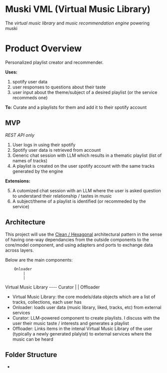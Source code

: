 # Muski VML (Virtual Music Library)

The *virtual music library* and *music recommendation engine* powering muski


# Product Overview

Personalized playlist creator and recommender. 

**Uses:** 
1. spotify user data
2. user responses to questions about their taste
3. user input about the theme/subject of a desired playlist (or the service recommeds one)

**To:**
Curate and a playlists for them and add it to their spotify account


## MVP

*REST API only*

1. User logs in using their spotify
2. Spotify user data is retrieved from account
3. Generic chat session with LLM which results in a thematic playlist (list of names of tracks)
4. A playlist is created on the user spotify account with the same tracks generated by the engine


**Extensions:**

5. A cutomized chat session with an LLM where the user is asked question to understand their relationship / tastes in music
6. A subject/theme of a playlist is identified (or recommeded by the service)


## Architecture

This project will use the [Clean / Hexagonal](https://blog.cleancoder.com/uncle-bob/2012/08/13/the-clean-architecture.html) architectural pattern in the sense of having one-way dependancies from the outside components to the core/model component, and using adapters and ports to exchange data across layers.

Below are the main components:

		Onloader
			|
			|
  Virtual Music Library ---- Curator 
			|
			|
		Offloader
		

- Virtual Music Library: the core models/data objects which are a list of tracks, collections, each user has
- Onloader: loads user data (music library, liked, tracks, etc) from external services
- Curator: LLM-powered component to create playlists. I discuss with the user their music taste / interests and generates a playlist
- Offloader: Links items in the intenal Virtual Music Library of the user (typically a newly generated plalyist) to external services where the music can be heard


## Folder Structure

- 